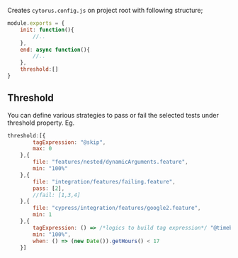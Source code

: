 Creates `cytorus.config.js` on project root with following structure;

```js
module.exports = {
    init: function(){
        //..
    },
    end: async function(){
        //..
    },
    threshold:[]
}
```

## Threshold

You can define various strategies to pass or fail the selected tests under threshold property. Eg.

```js
threshold:[{
        tagExpression: "@skip",
        max: 0
    },{
        file: "features/nested/dynamicArguments.feature",
        min: "100%"
    },{
        file: "integration/features/failing.feature",
        pass: [2],
        //fail: [1,3,4]
    },{
        file: "cypress/integration/features/google2.feature",
        min: 1
    },{
        tagExpression: () => /*logics to build tag expression*/ "@timebound" ,
        min: "100%",
        when: () => (new Date()).getHours() < 17
    }]
```